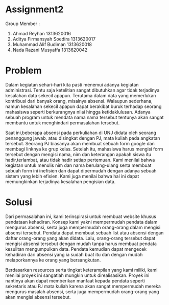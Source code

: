 # Assignment2
Group Member :

1. Ahmad Reyhan 1313620016
2. Aditya Firmansyah Soedira 1313620017
3. Muhammad Alif Budiman 1313620018
4. Nada Razani Musyaffa 1313620042

# Problem
Dalam kegiatan sehari-hari kita pasti menemui adanya kegiatan administrasi.  Tentu saja ketelitian sangat dibutuhkan agar tidak terjadinya kesalahan data sekecil apapun. Terutama dalam data yang memerlukan kontribusi dari banyak orang, misalnya absensi. Walaupun sederhana, namun kesalahan sekecil apapun dapat berakibat buruk terhadap seorang mahasiswa seperti berkurangnya nilai hingga ketidaklulusan. Adanya sebuah program untuk mendata nama nama tersebut tentunya akan sangat membantu untuk menghindari permasalahan tersebut.

Saat ini,beberapa absensi pada perkuliahan di UNJ didata oleh seorang penanggung jawab, atau disingkat dengan PJ, mata kuliah pada angkatan tersebut. Seorang PJ biasanya akan membuat sebuah form google dan membagi linknya ke grup kelas. Setelah itu, mahasiswa harus mengisi form tersebut dengan mengisi nama, nim dan keterangan apakah siswa itu hadir,terlambat, atau tidak hadir setiap pertemuan. Kami menilai bahwa kegiatan untuk menulis nim dan nama berulang-ulang serta membuat sebuah form ini inefisien dan dapat dipermudah dengan adanya sebuah sistem yang lebih efisien. Kami juga menilai bahwa hal ini dapat memungkinkan terjadinya kesalahan pengisian data.

# Solusi
Dari permasalahan ini, kami terinspirasi untuk membuat website khusus pendataan kehadiran. Konsep kami yakni mempermudah pendata dalam mengurus absensi, serta juga mempermudah orang-orang dalam mengisi absensi tersebut. Pendata dapat membuat sebuah list atau absensi dengan daftar orang-orang yang akan didata. Lalu, orang-orang tersebut dapat mengisi absensi tersebut dengan mudah tanpa harus membuat pendata kesulitan mengumpulkan data. Pendata kemudian dapat mengecek kehadiran dari absensi yang ia sudah buat itu dan dengan mudah melaporkannya ke orang yang bersangkutan.

Berdasarkan resources serta tingkat keterampilan yang kami miliki, kami menilai proyek ini sangatlah mungkin untuk direalisasikan. Proyek ini nantinya akan dapat memberikan manfaat kepada pendata seperti sekretaris atau PJ mata kuliah karena akan sangat mempermudah mereka mengurus masalah absensi, serta juga mempermudah orang-orang yang akan mengisi absensi tersebut.

